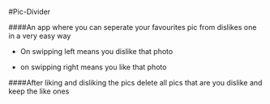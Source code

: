 #Pic-Divider

####An app where you can seperate your favourites pic from dislikes one in a very easy way


- On swipping left means you dislike that photo

- on swipping right means you like that photo

####After liking and disliking the pics delete all pics that are you dislike and keep the like ones